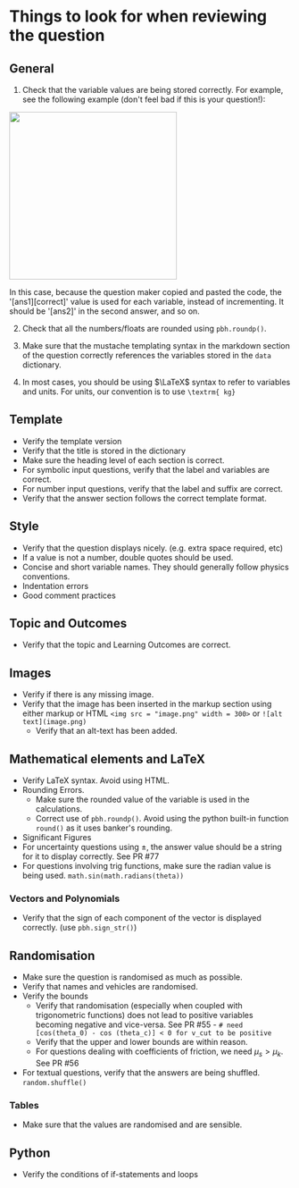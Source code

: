 # Things to look for when reviewing the question

## General

1. Check that the variable values are being stored correctly. For example, see the following example (don't feel bad if this is your question!):

<img src="https://user-images.githubusercontent.com/25753746/121758868-104a8d00-cad8-11eb-9765-bb54ea28ac9f.png" width=300>

In this case, because the question maker copied and pasted the code, the '[ans1][correct]' value is used for each variable, instead of incrementing. 
It should be '[ans2]' in the second answer, and so on.
     
2. Check that all the numbers/floats are rounded using `pbh.roundp()`.
     
3. Make sure that the mustache templating syntax in the markdown section of the question correctly references the variables stored in the `data` dictionary.

4. In most cases, you should be using $\LaTeX$ syntax to refer to variables and units. For units, our convention is to use `\textrm{ kg}`


## Template

- Verify the template version
- Verify that the title is stored in the dictionary
- Make sure the heading level of each section is correct.
- For symbolic input questions, verify that the label and variables are correct.
- For number input questions, verify that the label and suffix are correct.
- Verify that the answer section follows the correct template format.

## Style

- Verify that the question displays nicely. (e.g. extra space required, etc)
- If a value is not a number, double quotes should be used.
- Concise and short variable names. They should generally follow physics conventions.
- Indentation errors
- Good comment practices

## Topic and Outcomes

- Verify that the topic and Learning Outcomes are correct.

## Images

- Verify if there is any missing image.
- Verify that the image has been inserted in the markup section using either markup or HTML
    ```<img src = "image.png" width = 300>``` or ```![alt text](image.png)```
    * Verify that an alt-text has been added. 

## Mathematical elements and LaTeX 

- Verify LaTeX syntax. Avoid using HTML.
- Rounding Errors.
    * Make sure the rounded value of the variable is used in the calculations.
    * Correct use of ```pbh.roundp()```. Avoid using the python built-in function ```round()``` as it uses banker's rounding. 
- Significant Figures
- For uncertainty questions using $\pm$, the answer value should be a string for it to display correctly. See PR #77
- For questions involving trig functions, make sure the radian value is being used. ```math.sin(math.radians(theta))```

### Vectors and Polynomials

- Verify that the sign of each component of the vector is displayed correctly. (use ```pbh.sign_str()```)

## Randomisation 

- Make sure the question is randomised as much as possible.
- Verify that names and vehicles are randomised.
- Verify the bounds
    * Verify that randomisation (especially when coupled with trigonometric functions) does not lead to positive variables becoming negative and vice-versa. See PR #55 - ```# need [cos(theta_0) - cos (theta_c)] < 0 for v_cut to be positive```
    * Verify that the upper and lower bounds are within reason.
    * For questions dealing with coefficients of friction, we need $\mu_s > \mu_k$. See PR #56
- For textual questions, verify that the answers are being shuffled. ```random.shuffle()```

### Tables

- Make sure that the values are randomised and are sensible.

## Python

- Verify the conditions of if-statements and loops
